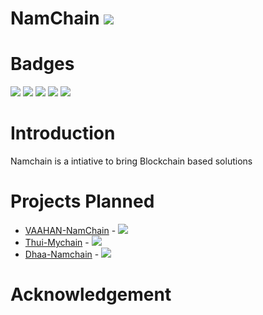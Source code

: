 # NamChain ![](https://img.shields.io/badge/Project-Nam-ff69b4.svg)

# Badges
![](https://img.shields.io/badge/madeby-Ramaguru-blue.svg)
![](https://img.shields.io/badge/Namchain-Planned-orange.svg)
![](https://img.shields.io/badge/Namchain-WIP-Blue.svg)
![](https://img.shields.io/badge/Namchain-Completed-brightgreen.svg)
![](https://img.shields.io/badge/Namchain-WoB-red.svg)


# Introduction
Namchain is a intiative to bring Blockchain based solutions


# Projects Planned
- [VAAHAN-NamChain](Vaahan-Namchain/README.md) - ![](https://img.shields.io/badge/Vaahan--NamChain-WIP-blue.svg)
- [Thui-Mychain](Thui-Mychain/README.md) - ![](https://img.shields.io/badge/Thui--Mychain-WIP-blue.svg) 
- [Dhaa-Namchain](Dhaa-Namchain/README.md) - ![](https://img.shields.io/badge/Dhaa--Namchain-WIP-blue.svg) 

# Acknowledgement




